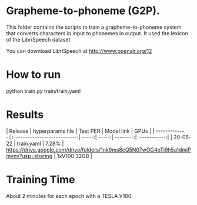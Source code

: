 # Grapheme-to-phoneme (G2P).
This folder contains the scripts to train a grapheme-to-phoneme system
that converts characters in input to phonemes in output. It used the
lexicon of the LibriSpeech dataset

You can download LibriSpeech at http://www.openslr.org/12

# How to run
python train.py train/train.yaml

# Results

| Release | hyperparams file | Test PER | Model link | GPUs |
|:-------------:|:---------------------------:| -----:| -----:| --------:| :-----------:|
| 20-05-22 | train.yaml | 7.28% | https://drive.google.com/drive/folders/1nk9ms8cQ5N07wOG4oTi9h5a1dmiPmvnv?usp=sharing | 1xV100 32GB |


# Training Time
About 2 minutes for each epoch with a TESLA V100.
